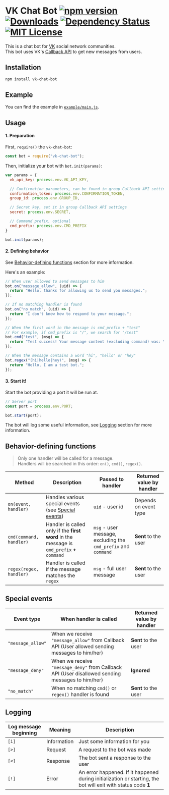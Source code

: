 # VK Chat Bot [![npm version](https://img.shields.io/npm/v/vk-chat-bot.svg)](https://www.npmjs.com/package/vk-chat-bot)  	[![Downloads](https://img.shields.io/npm/dt/vk-chat-bot.svg)](https://www.npmjs.com/package/vk-chat-bot) [![Dependency Status](https://david-dm.org/sudoio/vk-chat-bot.svg)](https://david-dm.org/sudoio/vk-chat-bot) [![MIT License](https://img.shields.io/github/license/sudoio/vk-chat-bot.svg)](https://github.com/sudoio/fast-electron/blob/master/LICENSE.md)
This is a chat bot for [VK](https://vk.com) social network communities.    
This bot uses VK's [Callback API](https://vk.com/dev/callback_api) to get new messages from users.

## Installation
```bash
npm install vk-chat-bot
```
## Example
You can find the example in [`example/main.js`](https://github.com/sudoio/vk-chat-bot/blob/master/example/main.js).    

## Usage
#### 1. Preparation
First, `require()` the `vk-chat-bot`:
```js
const bot = require("vk-chat-bot");
```

Then, initialize your bot with `bot.init(params)`:
```js
var params = {
  vk_api_key: process.env.VK_API_KEY,

  // Confirmation parameters, can be found in group Callback API settings
  confirmation_token: process.env.CONFIRMATION_TOKEN,
  group_id: process.env.GROUP_ID,

  // Secret key, set it in group Callback API settings
  secret: process.env.SECRET,

  // Command prefix, optional
  cmd_prefix: process.env.CMD_PREFIX
}

bot.init(params);
```

#### 2. Defining behavior

See [Behavior-defining functions](#behavior-defining-functions) section for more information.

Here's an example:
```js
// When user allowed to send messages to him
bot.on("message_allow", (uid) => {
  return "Hello, thanks for allowing us to send you messages.";
});

// If no matching handler is found
bot.on("no_match", (uid) => {
  return "I don't know how to respond to your message.";
});

// When the first word in the message is cmd_prefix + "test"
// For example, if cmd_prefix is "/", we search for "/test"
bot.cmd("test", (msg) => {
  return "Test success! Your message content (excluding command) was: \"" + msg + "\".";
});

// When the message contains a word "hi", "hello" or "hey"
bot.regex("(hi|hello|hey)", (msg) => {
  return "Hello, I am a test bot.";
});
```

#### 3. Start it!
Start the bot providing a port it will be run at.

```js
// Server port
const port = process.env.PORT;

bot.start(port);
```

The bot will log some useful information, see [Logging](#logging) section for more information.

## Behavior-defining functions
> Only one handler will be called for a message.    
> Handlers will be searched in this order: `on()`, `cmd()`, `regex()`.

Method | Description | Passed to handler | Returned value by handler
--- | --- | --- | ---
`on(event, handler)` | Handles various special events (see [Special events](#special-events)) | `uid` - user id | Depends on event type
`cmd(command, handler)` | Handler is called only if the **first word** in the message is `cmd_prefix` **+** `command` | `msg` - user message, excluding the `cmd_prefix` and `command` |  **Sent** to the user
`regex(regex, handler)` | Handler is called if the message matches the `regex` | `msg` - full user message | **Sent** to the user

## Special events

Event type | When handler is called | Returned value by handler
--- | --- | ---
`"message_allow"` | When we receive `"message_allow"` from Callback API (User allowed sending messages to him/her) | **Sent** to the user
`"message_deny"` | When we receive `"message_deny"` from Callback API (User disallowed sending messages to him/her) | **Ignored**
`"no_match"` | When no matching `cmd()` or `regex()` handler is found | **Sent** to the user

## Logging
Log message beginning | Meaning | Description
--- | --- | ---
`[i]` | Information | Just some information for you
`[>]` | Request | A request to the bot was made
`[<]` | Response | The bot sent a response to the user
`[!]` | Error | An error happened. If it happened during initialization or starting, the bot will exit with status code **1**
